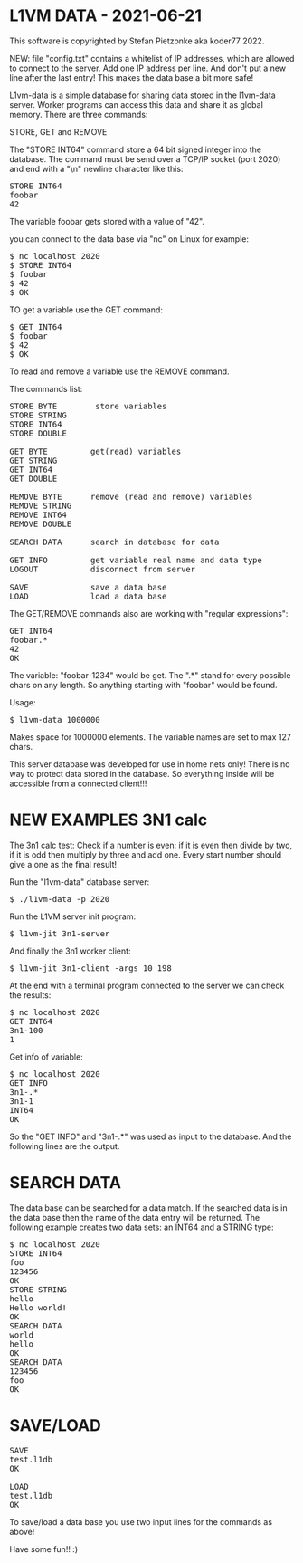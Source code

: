 L1VM DATA - 2021-06-21
======================

This software is copyrighted by Stefan Pietzonke aka koder77 2022.

NEW: file "config.txt" contains a whitelist of IP addresses, which are allowed to connect
to the server. Add one IP address per line. And don't put a new line after the last entry!
This makes the data base a bit more safe!

L1vm-data is a simple database for sharing data stored in the l1vm-data server.
Worker programs can access this data and share it as global memory.
There are three commands:

STORE, GET and REMOVE

The "STORE INT64" command store a 64 bit signed integer into the database.
The command must be send over a TCP/IP socket (port 2020) and end with a "\n" newline character like this:

<pre>
STORE INT64
foobar
42
</pre>

The variable foobar gets stored with a value of "42".

you can connect to the data base via "nc" on Linux for example:

<pre>
$ nc localhost 2020
$ STORE INT64
$ foobar
$ 42
$ OK
</pre>

TO get a variable use the GET command:

<pre>
$ GET INT64
$ foobar
$ 42
$ OK
</pre>

To read and remove a variable use the REMOVE command.

The commands list:

<pre>
STORE BYTE        store variables
STORE STRING
STORE INT64
STORE DOUBLE

GET BYTE         get(read) variables
GET STRING
GET INT64
GET DOUBLE

REMOVE BYTE      remove (read and remove) variables
REMOVE STRING
REMOVE INT64
REMOVE DOUBLE

SEARCH DATA      search in database for data

GET INFO         get variable real name and data type
LOGOUT           disconnect from server

SAVE             save a data base
LOAD             load a data base
</pre>

The GET/REMOVE commands also are working with "regular expressions":

<pre>
GET INT64
foobar.*
42
OK
</pre>

The variable: "foobar-1234" would be get. The ".*" stand for every possible chars
on any length. So anything starting with "foobar" would be found.

Usage:
<pre>
$ l1vm-data 1000000
</pre>

Makes space for 1000000 elements. The variable names are set to max 127 chars.

This server database was developed for use in home nets only! There is no way to protect data stored in the database.
So everything inside will be accessible from a connected client!!!

NEW EXAMPLES 3N1 calc
=====================
The 3n1 calc test:
Check if a number is even: if it is even then divide by two, if it is odd then multiply by three
and add one. Every start number should give a one as the final result!

Run the "l1vm-data" database server:

<pre>
$ ./l1vm-data -p 2020
</pre>

Run the L1VM server init program:

<pre>
$ l1vm-jit 3n1-server
</pre>

And finally the 3n1 worker client:

<pre>
$ l1vm-jit 3n1-client -args 10 198
</pre>

At the end with a terminal program connected to the server we can check the results:

<pre>
$ nc localhost 2020
GET INT64
3n1-100
1
</pre>

Get info of variable:

<pre>
$ nc localhost 2020
GET INFO
3n1-.*
3n1-1
INT64
OK
</pre>

So the "GET INFO" and "3n1-.*" was used as input to the database.
And the following lines are the output.

SEARCH DATA
===========
The data base can be searched for a data match.
If the searched data is in the data base then the name of the data
entry will be returned.
The following example creates two data sets: an INT64 and a STRING type:

<pre>
$ nc localhost 2020
STORE INT64
foo
123456
OK
STORE STRING
hello
Hello world!
OK
SEARCH DATA
world
hello
OK
SEARCH DATA
123456
foo
OK
</pre>


SAVE/LOAD
========
<pre>
SAVE
test.l1db
OK

LOAD
test.l1db
OK
</pre>

To save/load a data base you use two input lines for the commands as above!

Have some fun!! :)
